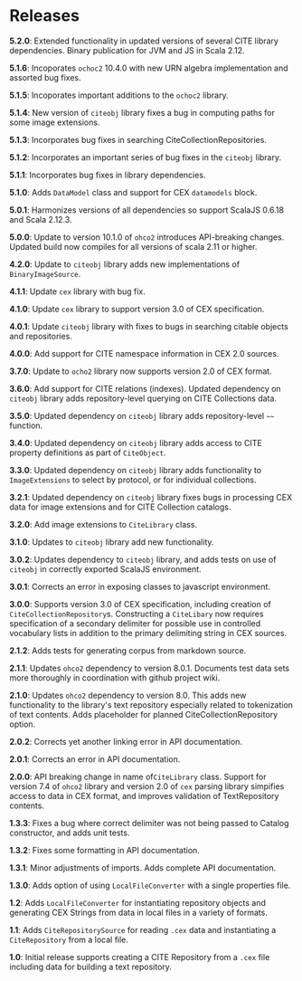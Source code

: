 # Releases

**5.2.0**: Extended functionality in updated versions of several CITE library dependencies.  Binary publication for JVM and JS in Scala 2.12.


**5.1.6**: Incoporates `ochoc2` 10.4.0 with new URN algebra implementation and assorted bug fixes.

**5.1.5**: Incoporates important additions to the `ochoc2` library.

**5.1.4**: New version of `citeobj` library fixes a bug in computing paths for some image extensions.


**5.1.3**: Incorporates bug fixes in searching CiteCollectionRepositories.


**5.1.2**: Incorporates an important series of bug fixes in the `citeobj` library.

**5.1.1**:  Incorporates bug fixes in library dependencies.

**5.1.0**:  Adds `DataModel` class and support for CEX `datamodels` block.

**5.0.1**: Harmonizes versions of all dependencies so support ScalaJS 0.6.18 and Scala 2.12.3.

**5.0.0**: Update to version 10.1.0  of `ohco2` introduces API-breaking changes.  Updated build now compiles for all versions of scala 2.11 or higher.

**4.2.0**: Update to `citeobj` library adds new implementations of `BinaryImageSource`.

**4.1.1**: Update `cex` library with bug fix.

**4.1.0**: Update `cex` library to support version 3.0 of CEX specification.

**4.0.1**: Update `citeobj` library with fixes to bugs in searching citable objects and repositories.

**4.0.0**: Add support for CITE namespace information in CEX 2.0 sources.

**3.7.0**:  Update to `ocho2` library now supports version 2.0 of CEX format.

**3.6.0**: Add support for CITE relations (indexes).  Updated dependency on `citeobj` library adds repository-level
querying on CITE Collections data.

**3.5.0**: Updated dependency on `citeobj` library adds repository-level `~~` function.

**3.4.0**: Updated dependency on `citeobj` library adds access to CITE property definitions as part of `CiteObject`.

**3.3.0**: Updated dependency on `citeobj` library adds functionality to `ImageExtensions` to select by protocol, or for individual collections.

**3.2.1**: Updated dependency on `citeobj` library fixes bugs in processing CEX data for image extensions and for CITE Collection catalogs.

**3.2.0**:  Add image extensions to `CiteLibrary` class.

**3.1.0**: Updates to `citeobj` library add new functionality.

**3.0.2**:  Updates dependency to `citeobj` library, and adds tests on use of `citeobj` in correctly exported ScalaJS environment.

**3.0.1**:  Corrects an error in exposing classes to javascript environment.

**3.0.0**: Supports version 3.0 of CEX specification, including creation of `CiteCollectionRepository`s.  Constructing a `CiteLibary` now requires specification of a secondary delimiter for possible use in controlled vocabulary lists in addition to the primary delimiting string in CEX sources.

**2.1.2**:  Adds tests for generating corpus from markdown source.

**2.1.1**: Updates `ohco2` dependency to version 8.0.1.  Documents test data sets more thoroughly in coordination with github project wiki.

**2.1.0**: Updates `ohco2` dependency to version 8.0.  This adds new functionality to the library's text repository especially related to tokenization of text contents.  Adds placeholder for planned CiteCollectionRepository option.

**2.0.2**: Corrects yet another linking error in API documentation.

**2.0.1**: Corrects an error in API documentation.

**2.0.0**:  API breaking change in name of`CiteLibrary` class.  Support for version 7.4 of `ohco2` library and version 2.0 of `cex` parsing library simpifies access to data in CEX format, and improves validation of TextRepository contents.


**1.3.3**: Fixes a bug where correct delimiter was not being passed to Catalog constructor, and adds unit tests.

**1.3.2**: Fixes some formatting in API documentation.

**1.3.1**: Minor adjustments of imports.  Adds complete API documentation.

**1.3.0**:  Adds option of using `LocalFileConverter` with a single properties file.

**1.2**:  Adds `LocalFileConverter` for instantiating repository objects and generating CEX Strings from data in local files in a variety of formats.

**1.1**: Adds `CiteRepositorySource` for reading `.cex` data and instantiating a `CiteRepository` from a local file.


**1.0**: Initial release supports creating a CITE Repository from a `.cex` file including data for building a text repository.
